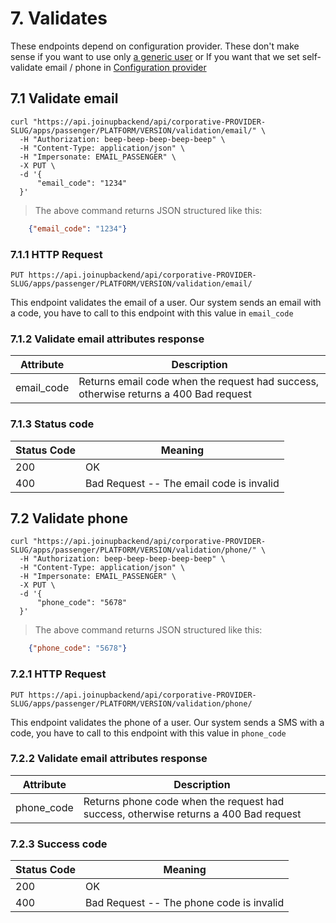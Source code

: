 # 7. Validates 

These endpoints depend on configuration provider. These don't make sense if you want to use only <a href="#2-2-server-to-server">a generic user</a> or If you want that we set self-validate email / phone in <a href="#4-configuration-provider">Configuration provider</a>

## 7.1 Validate email

```shell
curl "https://api.joinupbackend/api/corporative-PROVIDER-SLUG/apps/passenger/PLATFORM/VERSION/validation/email/" \
  -H "Authorization: beep-beep-beep-beep-beep" \
  -H "Content-Type: application/json" \
  -H "Impersonate: EMAIL_PASSENGER" \
  -X PUT \
  -d '{
      "email_code": "1234"
  }'
```

> The above command returns JSON structured like this:

```json
    {"email_code": "1234"}
```


### 7.1.1 HTTP Request


`PUT https://api.joinupbackend/api/corporative-PROVIDER-SLUG/apps/passenger/PLATFORM/VERSION/validation/email/`

This endpoint validates the email of a user. Our system sends an email with a code, you have to call to this endpoint with this value in `email_code`

### 7.1.2 Validate email attributes response

Attribute | Description
--------- | -----------
email_code | Returns email code when the request had success, otherwise returns a 400 Bad request

### 7.1.3 Status code

Status Code | Meaning
---------- | -------
200 | OK
400 | Bad Request -- The email code is invalid


## 7.2 Validate phone

```shell
curl "https://api.joinupbackend/api/corporative-PROVIDER-SLUG/apps/passenger/PLATFORM/VERSION/validation/phone/" \
  -H "Authorization: beep-beep-beep-beep-beep" \
  -H "Content-Type: application/json" \
  -H "Impersonate: EMAIL_PASSENGER" \
  -X PUT \
  -d '{
      "phone_code": "5678"
  }'
```

> The above command returns JSON structured like this:

```json
    {"phone_code": "5678"}
```

### 7.2.1 HTTP Request

`PUT https://api.joinupbackend/api/corporative-PROVIDER-SLUG/apps/passenger/PLATFORM/VERSION/validation/phone/`


This endpoint validates the phone of a user. Our system sends a SMS with a code, you have to call to this endpoint with this value in `phone_code`

### 7.2.2 Validate email attributes response

Attribute | Description
--------- | -----------
phone_code | Returns phone code when the request had success, otherwise returns a 400 Bad request



### 7.2.3 Success code

Status Code | Meaning
---------- | -------
200 | OK
400 | Bad Request -- The phone code is invalid
